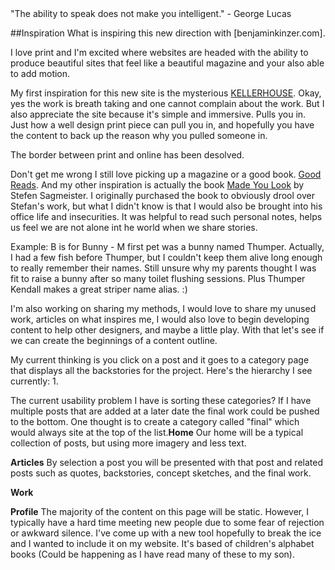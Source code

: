 <div class="introduction">
  "The ability to speak does not make you intelligent." - George Lucas
</div>


##Inspiration
What is inspiring this new direction with [benjaminkinzer.com].



I love print and I'm excited where websites are headed with the ability to produce beautiful sites that feel like a beautiful magazine and your also able to add motion.

My first inspiration for this new site is the mysterious [KELLERHOUSE](http://www.kellerhouse.com/). Okay, yes the work is breath taking and one cannot complain about the work. But I also appreciate the site because it's simple and immersive. Pulls you in. Just how a well design print piece can pull you in, and hopefully you have the content to back up the reason why you pulled someone in.

The border between print and online has been desolved.

Don't get me wrong I still love picking up a magazine or a good book. [Good Reads](https://www.goodreads.com/user/show/6202773-benjamin-kinzer). And my other inspiration is actually the book [Made You Look]() by Stefen Sagmeister. I originally purchased the book to obviously drool over Stefan's work, but what I didn't know is that I would also be brought into his office life and insecurities. It was helpful to read such personal notes, helps us feel we are not alone int he world when we share stories.




Example:
B is for Bunny - M first pet was a bunny named Thumper. Actually, I had a few fish before Thumper, but I couldn't keep them alive long enough to really remember their names. Still unsure why my parents thought I was fit to raise a bunny after so many toilet flushing sessions. Plus Thumper Kendall makes a great striper name alias. :)




I'm also working on sharing my methods, I would love to share my unused work, articles on what inspires me, I would also love to begin developing content to help other designers, and maybe a little play. With that let's see if we can create the beginnings of a content outline.


My current thinking is you click on a post and it goes to a category page that displays all the backstories for the project. Here's the hierarchy I see currently:
1.

The current usability problem I have is sorting these categories? If I have multiple posts that are added at a later date the final work could be pushed to the bottom. One thought is to create a category called "final" which would always site at the top of the list.**Home**
Our home will be a typical collection of posts, but using more imagery and less text.

**Articles**
By selection a post you will be presented with that post and related posts such as quotes, backstories, concept sketches, and the final work.

**Work**

**Profile**
The majority of the content on this page will be static. However, I typically have a hard time meeting new people due to some fear of rejection or awkward silence. I've come up with a new tool hopefully to break the ice and I wanted to include it on my website. It's based of children's alphabet books (Could be happening as I have read many of these to my son).